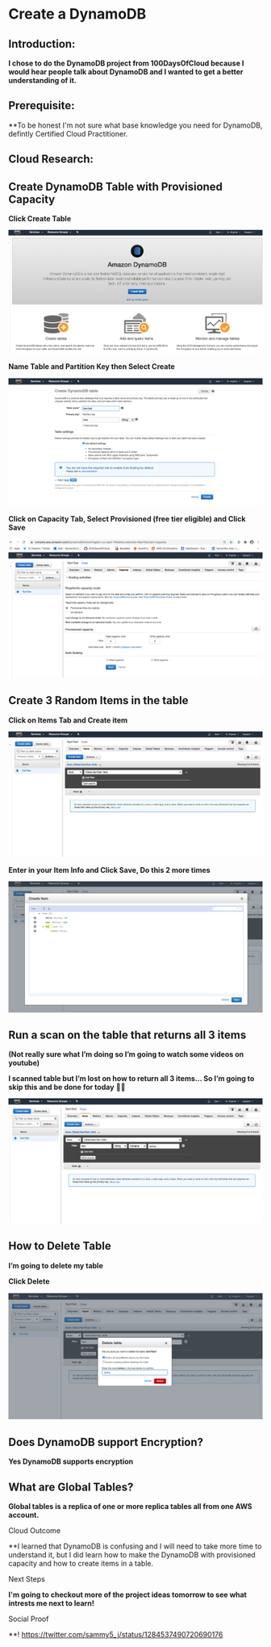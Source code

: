 


# Create a DynamoDB

## Introduction:

**I chose to do the DynamoDB project from 100DaysOfCloud because I would hear people talk about DynamoDB and I wanted to get a better understanding of it.**

## Prerequisite:

**To be honest I'm not sure what base knowledge you need for DynamoDB, defintly Certified Cloud Practitioner.

## Cloud Research:

## Create DynamoDB Table with Provisioned Capacity

**Click Create Table**

![](1-Click-Create-Table.png)

**Name Table and Partition Key then Select Create**

![](2-Name-table-and-hit-Create.png)

**Click on Capacity Tab, Select Provisioned (free tier eligible) and Click Save**

![](3-provisioned.png)


## Create 3 Random Items in the table

**Click on Items Tab and Create item**

![](4.png)

**Enter in your Item Info and Click Save, Do this 2 more times**

![](5.png)

## Run a scan on the table that returns all 3 items

**(Not really sure what I’m doing so I’m going to watch some videos on youtube)**

**I scanned table but I’m lost on how to return all 3 items... So I’m going to skip this and be done for today** 🤷‍♀️ 

![](6.png) 

## How to Delete Table 

**I’m going to delete my table**

**Click Delete**

![](7.png)

## Does DynamoDB support Encryption?

**Yes DynamoDB supports encryption**

## What are Global Tables?

**Global tables is a replica of one or more replica tables all from one AWS account.**

Cloud Outcome

**I learned that DynamoDB is confusing and I will need to take more time to understand it, but I did learn how to make the DynamoDB with provisioned capacity and how to create items in a table.

Next Steps

**I'm going to checkout more of the project ideas tomorrow to see what intrests me next to learn!**

Social Proof

**! https://twitter.com/sammy5_j/status/1284537490720690176








